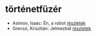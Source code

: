 # történetfüzér

- Asimov, Isaac: Én, a robot [részletek](../_details/Asimov%2C%20Isaac.md#id_1178)
- Grecsó, Krisztián: Jelmezbál [részletek](../_details/Grecs%C3%B3%2C%20Kriszti%C3%A1n.md#id_1228)